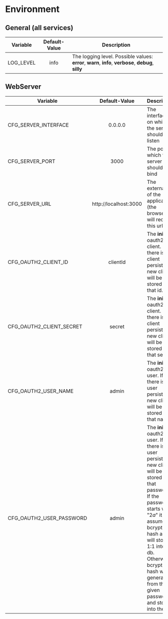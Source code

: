 # Environment

## General (all services)

| Variable      | Default-Value | Description  |
| ------------- |:-------------:| ------------|
| LOG_LEVEL | info | The logging level. Possible values: **error**, **warn**, **info**, **verbose**, **debug**, **silly** |

## WebServer

| Variable      | Default-Value | Description  |
| ------------- |:-------------:| ------------|
| CFG_SERVER_INTERFACE | 0.0.0.0 | The interface on which the server should listen |
| CFG_SERVER_PORT | 3000 | The port on which the server should be bind |
| CFG_SERVER_URL | http://localhost:3000 | The external url of the application (the browser will request this url) |
| CFG_OAUTH2_CLIENT_ID | clientId | The **initial** oauth2 client. If there is no client persisted, a new client will be stored with that id. |
| CFG_OAUTH2_CLIENT_SECRET | secret | The **initial** oauth2 client. If there is no client persisted, a new client will be stored with that secret. |
| CFG_OAUTH2_USER_NAME | admin | The **initial** oauth2 user. If there is no user persisted, a new client will be stored with that name. |
| CFG_OAUTH2_USER_PASSWORD | admin | The **initial** oauth2 user. If there is no user persisted, a new client will be stored with that password. If the password starts with "$2a$" it will assume as bcrypt-hash and will store 1:1 into the db. Otherwise a bcrypt-hash will generated from the given password and stored into the db. |
